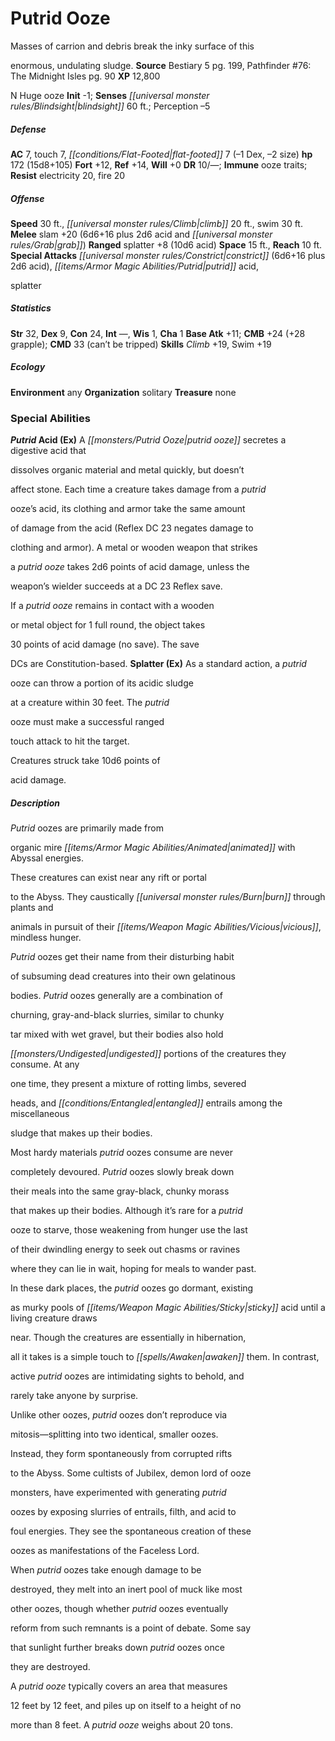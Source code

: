 ﻿---
cssclass: [monsters]
title1: Putrid Ooze
desc_short: Masses of carrion and debris break the inky surface of thisenormous, undulating
  sludge.
title2: Putrid Ooze
CR: 11
sources:
- name: Bestiary 5
  page: 199
  link: http://paizo.com/products/btpy9g9x?Pathfinder-Roleplaying-Game-Bestiary-5
- name: 'Pathfinder #76: The Midnight Isles'
  page: 90
  link: http://paizo.com/products/btpy92lf?Pathfinder-Adventure-Path-76-The-Midnight-Isles
XP: 12800
alignment: N
size: Huge
type: ooze
initiative:
  bonus: -1
senses:
  blindsight: 60
AC:
  AC: 7
  touch: 7
  flat_footed: 7
  components:
    dex: -1
    size: -2
HP:
  HP: 172
  long: 15d8+105
saves:
  fort: 12
  ref: 14
  will: 0
DR:
- amount: 10
  weakness: '-'
immunities:
- ooze traits
resistances:
  electricity: 20
  fire: 20
speeds:
  base: 30
  climb: 20
  swim: 30
attacks:
  melee:
  - - text: slam +20 (6d6+16 plus 2d6 acid and grab)
      entries:
      - - damage: 6d6+16
        - damage: 2d6
          type: acid
        - effect: grab
      attack: slam
      bonus:
      - 20
  ranged:
  - - text: splatter +8 (10d6 acid)
      entries:
      - - damage: 10d6
          type: acid
      attack: splatter
      bonus:
      - 8
  special:
  - constrict (6d6+16 plus 2d6 acid)
  - putrid acid,splatter
space: 15
reach: 10
ability_scores:
  STR: 32
  DEX: 9
  CON: 24
  INT:
  WIS: 1
  CHA: 1
BAB: 11
CMB: 24
CMB_other: +28 grapple
CMD: 33
CMD_other: can't be tripped
skills:
  Climb: 19
  Swim: 19
  Perception: -5
ecology:
  environment: any
  organization: solitary
  treasure_type: none
special_abilities:
  Putrid Acid (Ex): A putrid ooze secretes a digestive acid thatdissolves organic
    material and metal quickly, but doesn'taffect stone. Each time a creature takes
    damage from a putridooze's acid, its clothing and armor take the same amountof
    damage from the acid (Reflex DC 23 negates damage toclothing and armor). A metal
    or wooden weapon that strikesa putrid ooze takes 2d6 points of acid damage, unless
    theweapon's wielder succeeds at a DC 23 Reflex save.If a putrid ooze remains in
    contact with a woodenor metal object for 1 full round, the object takes30 points
    of acid damage (no save). The saveDCs are Constitution-based.
  Splatter (Ex): As a standard action, a putridooze can throw a portion of its acidic
    sludgeat a creature within 30 feet. The putridooze must make a successful rangedtouch
    attack to hit the target.Creatures struck take 10d6 points ofacid damage.
desc_long: |-
  Putrid oozes are primarily made fromorganic mire animated with Abyssal energies.These creatures can exist near any rift or portalto the Abyss. They caustically burn through plants andanimals in pursuit of their vicious, mindless hunger.Putrid oozes get their name from their disturbing habitof subsuming dead creatures into their own gelatinousbodies. Putrid oozes generally are a combination ofchurning, gray-and-black slurries, similar to chunkytar mixed with wet gravel, but their bodies also holdundigested portions of the creatures they consume. At anyone time, they present a mixture of rotting limbs, severedheads, and entangled entrails among the miscellaneoussludge that makes up their bodies.

  Most hardy materials putrid oozes consume are nevercompletely devoured. Putrid oozes slowly break downtheir meals into the same gray-black, chunky morassthat makes up their bodies. Although it's rare for a putridooze to starve, those weakening from hunger use the lastof their dwindling energy to seek out chasms or ravineswhere they can lie in wait, hoping for meals to wander past.In these dark places, the putrid oozes go dormant, existingas murky pools of sticky acid until a living creature drawsnear. Though the creatures are essentially in hibernation,all it takes is a simple touch to awaken them. In contrast,active putrid oozes are intimidating sights to behold, andrarely take anyone by surprise.

  Unlike other oozes, putrid oozes don't reproduce viamitosis-splitting into two identical, smaller oozes.Instead, they form spontaneously from corrupted riftsto the Abyss. Some cultists of Jubilex, demon lord of oozemonsters, have experimented with generating putridoozes by exposing slurries of entrails, filth, and acid tofoul energies. They see the spontaneous creation of theseoozes as manifestations of the Faceless Lord.

  When putrid oozes take enough damage to bedestroyed, they melt into an inert pool of muck like mostother oozes, though whether putrid oozes eventuallyreform from such remnants is a point of debate. Some saythat sunlight further breaks down putrid oozes oncethey are destroyed.

  A putrid ooze typically covers an area that measures12 feet by 12 feet, and piles up on itself to a height of nomore than 8 feet. A putrid ooze weighs about 20 tons.

---

# Putrid Ooze
Masses of carrion and debris break the inky surface of this

enormous, undulating sludge.
**Source** Bestiary 5 pg. 199, Pathfinder #76: The Midnight Isles pg. 90
**XP** 12,800

N Huge ooze
**Init** -1; **Senses** _[[universal monster rules/Blindsight|blindsight]]_ 60 ft.; Perception –5

##### Defense

**AC** 7, touch 7, _[[conditions/Flat-Footed|flat-footed]]_ 7 (–1 Dex, –2 size)
**hp** 172 (15d8+105)
**Fort** +12, **Ref** +14, **Will** +0
**DR** 10/—; **Immune** ooze traits; **Resist** electricity 20, fire 20

##### Offense
**Speed** 30 ft., _[[universal monster rules/Climb|climb]]_ 20 ft., swim 30 ft.
**Melee** slam +20 (6d6+16 plus 2d6 acid and _[[universal monster rules/Grab|grab]]_)
**Ranged** splatter +8 (10d6 acid)
**Space** 15 ft., **Reach** 10 ft.
**Special Attacks** _[[universal monster rules/Constrict|constrict]]_ (6d6+16 plus 2d6 acid), _[[items/Armor Magic Abilities/Putrid|putrid]]_ acid,

splatter

##### Statistics
**Str** 32, **Dex** 9, **Con** 24, **Int** —, **Wis** 1, **Cha** 1
**Base Atk** +11; **CMB** +24 (+28 grapple); **CMD** 33 (can’t be tripped)
**Skills** _Climb_ +19, Swim +19

##### Ecology

**Environment** any
**Organization** solitary
**Treasure** none

### Special Abilities

**_Putrid_ Acid (Ex)** A _[[monsters/Putrid Ooze|putrid ooze]]_ secretes a digestive acid that

dissolves organic material and metal quickly, but doesn’t

affect stone. Each time a creature takes damage from a _putrid_

ooze’s acid, its clothing and armor take the same amount

of damage from the acid (Reflex DC 23 negates damage to

clothing and armor). A metal or wooden weapon that strikes

a _putrid ooze_ takes 2d6 points of acid damage, unless the

weapon’s wielder succeeds at a DC 23 Reflex save.

If a _putrid ooze_ remains in contact with a wooden

or metal object for 1 full round, the object takes

30 points of acid damage (no save). The save

DCs are Constitution-based.
**Splatter (Ex)** As a standard action, a _putrid_

ooze can throw a portion of its acidic sludge

at a creature within 30 feet. The _putrid_

ooze must make a successful ranged

touch attack to hit the target.

Creatures struck take 10d6 points of

acid damage.

##### Description

_Putrid_ oozes are primarily made from

organic mire _[[items/Armor Magic Abilities/Animated|animated]]_ with Abyssal energies.

These creatures can exist near any rift or portal

to the Abyss. They caustically _[[universal monster rules/Burn|burn]]_ through plants and

animals in pursuit of their _[[items/Weapon Magic Abilities/Vicious|vicious]]_, mindless hunger.

_Putrid_ oozes get their name from their disturbing habit

of subsuming dead creatures into their own gelatinous

bodies. _Putrid_ oozes generally are a combination of

churning, gray-and-black slurries, similar to chunky

tar mixed with wet gravel, but their bodies also hold

_[[monsters/Undigested|undigested]]_ portions of the creatures they consume. At any

one time, they present a mixture of rotting limbs, severed

heads, and _[[conditions/Entangled|entangled]]_ entrails among the miscellaneous

sludge that makes up their bodies.

Most hardy materials _putrid_ oozes consume are never

completely devoured. _Putrid_ oozes slowly break down

their meals into the same gray-black, chunky morass

that makes up their bodies. Although it’s rare for a _putrid_

ooze to starve, those weakening from hunger use the last

of their dwindling energy to seek out chasms or ravines

where they can lie in wait, hoping for meals to wander past.

In these dark places, the _putrid_ oozes go dormant, existing

as murky pools of _[[items/Weapon Magic Abilities/Sticky|sticky]]_ acid until a living creature draws

near. Though the creatures are essentially in hibernation,

all it takes is a simple touch to _[[spells/Awaken|awaken]]_ them. In contrast,

active _putrid_ oozes are intimidating sights to behold, and

rarely take anyone by surprise.

Unlike other oozes, _putrid_ oozes don’t reproduce via

mitosis—splitting into two identical, smaller oozes.

Instead, they form spontaneously from corrupted rifts

to the Abyss. Some cultists of Jubilex, demon lord of ooze

monsters, have experimented with generating _putrid_

oozes by exposing slurries of entrails, filth, and acid to

foul energies. They see the spontaneous creation of these

oozes as manifestations of the Faceless Lord.

When _putrid_ oozes take enough damage to be

destroyed, they melt into an inert pool of muck like most

other oozes, though whether _putrid_ oozes eventually

reform from such remnants is a point of debate. Some say

that sunlight further breaks down _putrid_ oozes once

they are destroyed.

A _putrid ooze_ typically covers an area that measures

12 feet by 12 feet, and piles up on itself to a height of no

more than 8 feet. A _putrid ooze_ weighs about 20 tons.